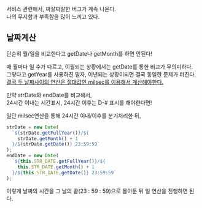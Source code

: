 서비스 관련해서, 짜잘짜잘한 버그가 계속 나온다.\
나의 무지함과 부족함을 많이 느끼고 있다.

## 날짜계산

단순히 월/일을 비교한다고 getDate나 getMonth를 하면 안된다!

매 월마다 일 수가 다르고, 이월되는 상황에서는 getDate를 통한 비교가 무의미하다.\
그렇다고 getYear를 사용하진 말자, 이년되는 상황이되면 결국 동일한 문제가 터진다.\
<u>결국 두 날짜사이의 연산은 절대값인 milsec를 이용해서 계산해야한다.</u>

만약 strDate와 endDate를 비교해서,\
 24시간 이내는 시간표시, 24시간 이후는 D-# 표시를 해야한다면!

일단 milsec연산을 통해 24시간 이내/이후를 분기처리한 뒤,

```javascript
strDate = new Date(
  `${strDate.getFullYear()}/${
    strDate.getMonth() + 1
  }/${strDate.getDate()} 23:59:59`
);
endDate = new Date(
  `${this.STR_DATE.getFullYear()}/${
    this.STR_DATE.getMonth() + 1
  }/${this.STR_DATE.getDate()} 23:59:59`
);
```

이렇게 날짜의 시간을 그 날의 끝(23 : 59 : 59)으로 몰아둔 뒤 일 연산을 진행하면 된다.
